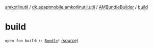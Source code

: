 [amkotlinutil](../../index.md) / [dk.adaptmobile.amkotlinutil.util](../index.md) / [AMBundleBuilder](index.md) / [build](./build.md)

# build

`open fun build(): `[`Bundle`](https://developer.android.com/reference/android/os/Bundle.html)`!` [(source)](https://github.com/adaptmobile-organization/amkotlinutil/tree/master/amkotlinutil/src/main/java/dk/adaptmobile/amkotlinutil/util/AMBundleBuilder.java#L168)